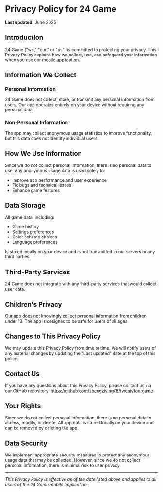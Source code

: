 # Privacy Policy for 24 Game

**Last updated:** June 2025

## Introduction

24 Game ("we," "our," or "us") is committed to protecting your privacy. This Privacy Policy explains how we collect, use, and safeguard your information when you use our mobile application.

## Information We Collect

### Personal Information
24 Game does not collect, store, or transmit any personal information from users. Our app operates entirely on your device without requiring any personal data.

### Non-Personal Information
The app may collect anonymous usage statistics to improve functionality, but this data does not identify individual users.

## How We Use Information

Since we do not collect personal information, there is no personal data to use. Any anonymous usage data is used solely to:
- Improve app performance and user experience
- Fix bugs and technical issues
- Enhance game features

## Data Storage

All game data, including:
- Game history
- Settings preferences
- Color scheme choices
- Language preferences

Is stored locally on your device and is not transmitted to our servers or any third parties.

## Third-Party Services

24 Game does not integrate with any third-party services that would collect user data.

## Children's Privacy

Our app does not knowingly collect personal information from children under 13. The app is designed to be safe for users of all ages.

## Changes to This Privacy Policy

We may update this Privacy Policy from time to time. We will notify users of any material changes by updating the "Last updated" date at the top of this policy.

## Contact Us

If you have any questions about this Privacy Policy, please contact us via our GitHub repository: https://github.com/zhengziying78/twentyfourgame

## Your Rights

Since we do not collect personal information, there is no personal data to access, modify, or delete. All app data is stored locally on your device and can be removed by deleting the app.

## Data Security

We implement appropriate security measures to protect any anonymous usage data that may be collected. However, since we do not collect personal information, there is minimal risk to user privacy.

---

*This Privacy Policy is effective as of the date listed above and applies to all users of the 24 Game mobile application.* 